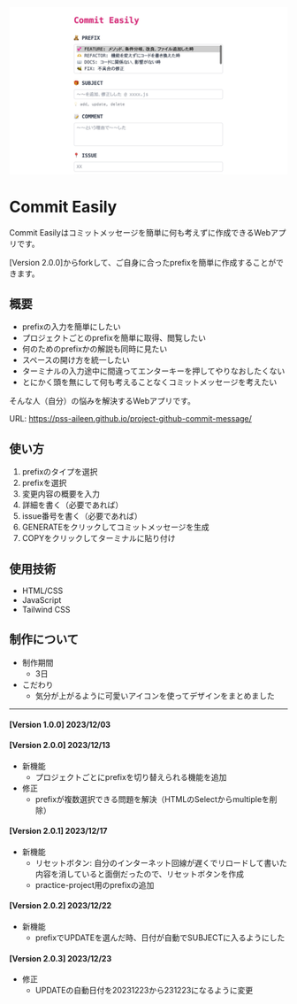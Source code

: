 ![Commit Easily](project/images/image-screen.jpg)

# Commit Easily 
Commit Easilyはコミットメッセージを簡単に何も考えずに作成できるWebアプリです。

[Version 2.0.0]からforkして、ご自身に合ったprefixを簡単に作成することができます。


## 概要
- prefixの入力を簡単にしたい
- プロジェクトごとのprefixを簡単に取得、閲覧したい
- 何のためのprefixかの解説も同時に見たい
- スペースの開け方を統一したい
- ターミナルの入力途中に間違ってエンターキーを押してやりなおしたくない
- とにかく頭を無にして何も考えることなくコミットメッセージを考えたい

そんな人（自分）の悩みを解決するWebアプリです。

URL: https://pss-aileen.github.io/project-github-commit-message/


## 使い方
1. prefixのタイプを選択
1. prefixを選択
1. 変更内容の概要を入力
1. 詳細を書く（必要であれば）
1. issue番号を書く（必要であれば）
1. GENERATEをクリックしてコミットメッセージを生成
1. COPYをクリックしてターミナルに貼り付け


## 使用技術
- HTML/CSS
- JavaScript
- Tailwind CSS


## 制作について
- 制作期間
  - 3日
- こだわり
  - 気分が上がるように可愛いアイコンを使ってデザインをまとめました

---

#### [Version 1.0.0] 2023/12/03
#### [Version 2.0.0] 2023/12/13
- 新機能
  - プロジェクトごとにprefixを切り替えられる機能を追加
- 修正
  - prefixが複数選択できる問題を解決（HTMLのSelectからmultipleを削除）
#### [Version 2.0.1] 2023/12/17
- 新機能
  - リセットボタン: 自分のインターネット回線が遅くでリロードして書いた内容を消していると面倒だったので、リセットボタンを作成
  - practice-project用のprefixの追加
#### [Version 2.0.2] 2023/12/22
- 新機能
  - prefixでUPDATEを選んだ時、日付が自動でSUBJECTに入るようにした
#### [Version 2.0.3] 2023/12/23
- 修正
  - UPDATEの自動日付を20231223から231223になるように変更